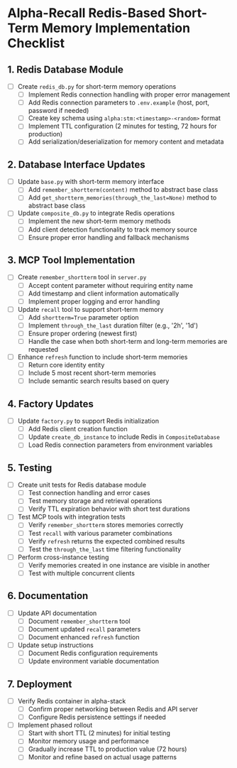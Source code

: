 # Alpha-Recall Redis-Based Short-Term Memory Implementation Checklist

## 1. Redis Database Module

- [ ] Create `redis_db.py` for short-term memory operations
  - [ ] Implement Redis connection handling with proper error management
  - [ ] Add Redis connection parameters to `.env.example` (host, port, password if needed)
  - [ ] Create key schema using `alpha:stm:<timestamp>-<random>` format
  - [ ] Implement TTL configuration (2 minutes for testing, 72 hours for production)
  - [ ] Add serialization/deserialization for memory content and metadata

## 2. Database Interface Updates

- [ ] Update `base.py` with short-term memory interface
  - [ ] Add `remember_shortterm(content)` method to abstract base class
  - [ ] Add `get_shortterm_memories(through_the_last=None)` method to abstract base class

- [ ] Update `composite_db.py` to integrate Redis operations
  - [ ] Implement the new short-term memory methods
  - [ ] Add client detection functionality to track memory source
  - [ ] Ensure proper error handling and fallback mechanisms

## 3. MCP Tool Implementation

- [ ] Create `remember_shortterm` tool in `server.py`
  - [ ] Accept content parameter without requiring entity name
  - [ ] Add timestamp and client information automatically
  - [ ] Implement proper logging and error handling

- [ ] Update `recall` tool to support short-term memory
  - [ ] Add `shortterm=True` parameter option
  - [ ] Implement `through_the_last` duration filter (e.g., '2h', '1d')
  - [ ] Ensure proper ordering (newest first)
  - [ ] Handle the case when both short-term and long-term memories are requested

- [ ] Enhance `refresh` function to include short-term memories
  - [ ] Return core identity entity
  - [ ] Include 5 most recent short-term memories
  - [ ] Include semantic search results based on query

## 4. Factory Updates

- [ ] Update `factory.py` to support Redis initialization
  - [ ] Add Redis client creation function
  - [ ] Update `create_db_instance` to include Redis in `CompositeDatabase`
  - [ ] Load Redis connection parameters from environment variables

## 5. Testing

- [ ] Create unit tests for Redis database module
  - [ ] Test connection handling and error cases
  - [ ] Test memory storage and retrieval operations
  - [ ] Verify TTL expiration behavior with short test durations

- [ ] Test MCP tools with integration tests
  - [ ] Verify `remember_shortterm` stores memories correctly
  - [ ] Test `recall` with various parameter combinations
  - [ ] Verify `refresh` returns the expected combined results
  - [ ] Test the `through_the_last` time filtering functionality

- [ ] Perform cross-instance testing
  - [ ] Verify memories created in one instance are visible in another
  - [ ] Test with multiple concurrent clients

## 6. Documentation

- [ ] Update API documentation
  - [ ] Document `remember_shortterm` tool
  - [ ] Document updated `recall` parameters
  - [ ] Document enhanced `refresh` function

- [ ] Update setup instructions
  - [ ] Document Redis configuration requirements
  - [ ] Update environment variable documentation

## 7. Deployment

- [ ] Verify Redis container in alpha-stack
  - [ ] Confirm proper networking between Redis and API server
  - [ ] Configure Redis persistence settings if needed

- [ ] Implement phased rollout
  - [ ] Start with short TTL (2 minutes) for initial testing
  - [ ] Monitor memory usage and performance
  - [ ] Gradually increase TTL to production value (72 hours)
  - [ ] Monitor and refine based on actual usage patterns